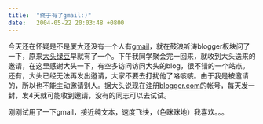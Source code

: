 ```yaml
---
title:  "终于有了gmail:)"
date:   2004-05-22 20:03:48 +0800
---
```


今天还在怀疑是不是厦大还没有一个人有[gmail](http://www.gmail.com)，就在鼓浪听涛blogger板块问了一下，原来[大头绿豆](http://www.wanglufeng.com/blog/index.asp)早就有了一个。下午我同学聚会完一回来，就收到大头送来的邀请，在这里感谢大头一下，有空多访问访问大头的blog，很不错的一个站点。还有，大头已经无法再发出邀请，大家不要去打扰他了咯咳咳。由于我是被邀请的，所以也不能主动邀请别人。据大头说现在注册[blogger.com](http://www.blogger.com)的帐号，每天发一封，发4天就可能收到邀请，没有的同志可以去试试。  

刚刚试用了一下gmail，接近纯文本，速度飞快，（色眯眯地）我喜欢。。。  

